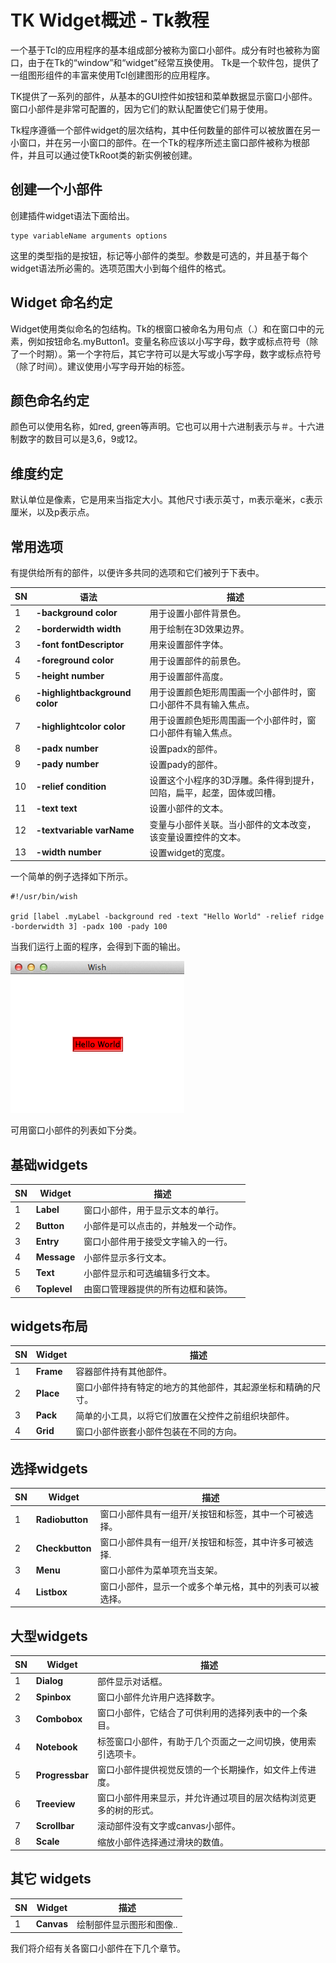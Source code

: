 # TK Widget概述 - Tk教程

一个基于Tcl的应用程序的基本组成部分被称为窗口小部件。成分有时也被称为窗口，由于在Tk的“window”和“widget”经常互换使用。 Tk是一个软件包，提供了一组图形组件的丰富来使用Tcl创建图形的应用程序。

TK提供了一系列的部件，从基本的GUI控件如按钮和菜单数据显示窗口小部件。窗口小部件是非常可配置的，因为它们的默认配置使它们易于使用。

Tk程序遵循一个部件widget的层次结构，其中任何数量的部件可以被放置在另一小窗口，并在另一小窗口的部件。在一个Tk的程序所述主窗口部件被称为根部件，并且可以通过使TkRoot类的新实例被创建。

## 创建一个小部件

创建插件widget语法下面给出。

```
type variableName arguments options
```

这里的类型指的是按钮，标记等小部件的类型。参数是可选的，并且基于每个widget语法所必需的。选项范围大小到每个组件的格式。

## Widget 命名约定

Widget使用类似命名的包结构。Tk的根窗口被命名为用句点（.）和在窗口中的元素，例如按钮命名.myButton1。变量名称应该以小写字母，数字或标点符号（除了一个时期）。第一个字符后，其它字符可以是大写或小写字母，数字或标点符号（除了时间）。建议使用小写字母开始的标签。

## 颜色命名约定

颜色可以使用名称，如red, green等声明。它也可以用十六进制表示与＃。十六进制数字的数目可以是3,6，9或12。

## 维度约定

默认单位是像素，它是用来当指定大小。其他尺寸i表示英寸，m表示毫米，c表示厘米，以及p表示点。

## 常用选项

有提供给所有的部件，以便许多共同的选项和它们被列于下表中。

| SN | 语法 | 描述 |
| --- | --- | --- |
| 1 | **-background color** | 用于设置小部件背景色。 |
| 2 | **-borderwidth width** | 用于绘制在3D效果边界。 |
| 3 | **-font fontDescriptor** | 用来设置部件字体。 |
| 4 | **-foreground color** | 用于设置部件的前景色。 |
| 5 | **-height number** | 用于设置部件高度。 |
| 6 | **-highlightbackground color** | 用于设置颜色矩形周围画一个小部件时，窗口小部件不具有输入焦点。 |
| 7 | **-highlightcolor color** | 用于设置颜色矩形周围画一个小部件时，窗口小部件有输入焦点。 |
| 8 | **-padx number** | 设置padx的部件。 |
| 9 | **-pady number** | 设置pady的部件。 |
| 10 | **-relief condition** | 设置这个小程序的3D浮雕。条件得到提升，凹陷，扁平，起垄，固体或凹槽。 |
| 11 | **-text text** | 设置小部件的文本。 |
| 12 | **-textvariable varName** | 变量与小部件关联。当小部件的文本改变，该变量设置控件的文本。 |
| 13 | **-width number** | 设置widget的宽度。 |

一个简单的例子选择如下所示。

```
#!/usr/bin/wish

grid [label .myLabel -background red -text "Hello World" -relief ridge -borderwidth 3] -padx 100 -pady 100
```

当我们运行上面的程序，会得到下面的输出。

![Hello World Options](../img/212500JE-0.png)

可用窗口小部件的列表如下分类。

## 基础widgets

| SN | Widget | 描述 |
| --- | --- | --- |
| 1 | **Label** | 窗口小部件，用于显示文本的单行。 |
| 2 | **Button** | 小部件是可以点击的，并触发一个动作。 |
| 3 | **Entry** | 窗口小部件用于接受文字输入的一行。 |
| 4 | **Message** | 小部件显示多行文本。 |
| 5 | **Text** | 小部件显示和可选编辑多行文本。 |
| 6 | **Toplevel** | 由窗口管理器提供的所有边框和装饰。 |

## widgets布局

| SN | Widget | 描述 |
| --- | --- | --- |
| 1 | **Frame** | 容器部件持有其他部件。 |
| 2 | **Place** | 窗口小部件持有特定的地方的其他部件，其起源坐标和精确的尺寸。 |
| 3 | **Pack** | 简单的小工具，以将它们放置在父控件之前组织块部件。 |
| 4 | **Grid** | 窗口小部件嵌套小部件包装在不同的方向。 |

## 选择widgets

| SN | Widget | 描述 |
| --- | --- | --- |
| 1 | **Radiobutton** | 窗口小部件具有一组开/关按钮和标签，其中一个可被选择。 |
| 2 | **Checkbutton** | 窗口小部件具有一组开/关按钮和标签，其中许多可被选择. |
| 3 | **Menu** | 窗口小部件为菜单项充当支架。 |
| 4 | **Listbox** | 窗口小部件，显示一个或多个单元格，其中的列表可以被选择。 |

## 大型widgets

| SN | Widget | 描述 |
| --- | --- | --- |
| 1 | **Dialog** | 部件显示对话框。 |
| 2 | **Spinbox** | 窗口小部件允许用户选择数字。 |
| 3 | **Combobox** | 窗口小部件，它结合了可供利用的选择列表中的一个条目。 |
| 4 | **Notebook** | 标签窗口小部件，有助于几个页面之一之间切换，使用索引选项卡。 |
| 5 | **Progressbar** | 窗口小部件提供视觉反馈的一个长期操作，如文件上传进度。 |
| 6 | **Treeview** | 窗口小部件用来显示，并允许通过项目的层次结构浏览更多的树的形式。 |
| 7 | **Scrollbar** | 滚动部件没有文字或canvas小部件。 |
| 8 | **Scale** | 缩放小部件选择通过滑块的数值。 |

## 其它 widgets

| SN | Widget | 描述 |
| --- | --- | --- |
| 1 | **Canvas** | 绘制部件显示图形和图像.. |

我们将介绍有关各窗口小部件在下几个章节。

 